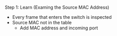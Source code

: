 Step 1: Learn (Examing the Source MAC Address)
- Every frame that enters the switch is inspected
- Source MAC not in the table
	- Add MAC address and incoming port 